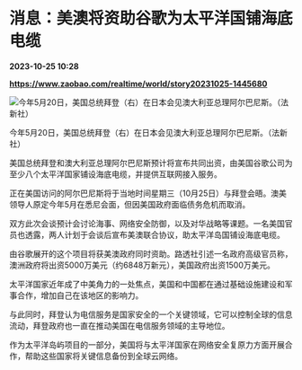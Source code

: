 # 消息：美澳将资助谷歌为太平洋国铺海底电缆

**2023-10-25 10:28**

**https://www.zaobao.com/realtime/world/story20231025-1445680**

![今年5月20日，美国总统拜登（右）在日本会见澳大利亚总理阿尔巴尼斯。（法新社）](https://static.zaobao.com/s3fs-public/styles/article_large_full/public/articles/2023/10/25/FILES-AUSTRALIA-US-DIPLOMACY-060626.jpg?itok=6imsrOQ4 "今年5月20日，美国总统拜登（右）在日本会见澳大利亚总理阿尔巴尼斯。（法新社）")

今年5月20日，美国总统拜登（右）在日本会见澳大利亚总理阿尔巴尼斯。（法新社）

美国总统拜登和澳大利亚总理阿尔巴尼斯预计将宣布共同出资，由美国谷歌公司为至少八个太平洋国家铺设海底电缆，并提供互联网接入服务。

正在美国访问的阿尔巴尼斯将于当地时间星期三（10月25日）与拜登会晤。澳美领导人原定今年5月在悉尼会面，但因美国政府面临债务危机而取消。

双方此次会谈预计会讨论海事、网络安全防御，以及对华战略等课题。一名美国官员也透露，两人计划于会谈后宣布美澳联合协议，助太平洋岛国铺设海底电缆。

由谷歌展开的这个项目将获美澳政府同时资助。路透社引述一名政府高级官员称，澳洲政府将出资5000万美元（约6848万新元），美国政府出资1500万美元。

太平洋国家近年成了中美角力的一处焦点，美国和中国都在通过基础设施建设和军事合作，增加自己在该地区的影响力。

与此同时，拜登认为电信服务是国家安全的一个关键领域，它可以控制全球的信息流动，拜登政府也一直在推动美国在电信服务领域的主导地位。

作为太平洋岛屿项目的一部分，美国将与太平洋国家在网络安全复原力方面开展合作，帮助这些国家将关键信息备份到全球云网络。